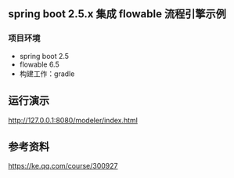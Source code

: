 
## spring boot 2.5.x 集成 flowable 流程引擎示例

### 项目环境

- spring boot 2.5
- flowable 6.5
- 构建工作：gradle

## 运行演示

http://127.0.0.1:8080/modeler/index.html

## 参考资料

https://ke.qq.com/course/300927